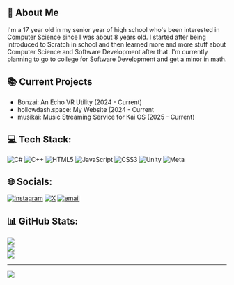## 🚀 About Me
I'm a 17 year old in my senior year of high school who's been interested in Computer Science since I was about 8 years old. I started after being introduced to Scratch in school and then learned more and more stuff about Computer Science and Software Development after that. I'm currently planning to go to college for Software Development and get a minor in math.

## 📚 Current Projects

- Bonzai: An Echo VR Utility (2024 - Current)<br>
- hollowdash.space: My Website (2024 - Current<br>
- musikai: Music Streaming Service for Kai OS (2025 - Current)

## 💻 Tech Stack:
![C#](https://img.shields.io/badge/c%23-%23239120.svg?style=for-the-badge&logo=csharp&logoColor=white) ![C++](https://img.shields.io/badge/c++-%2300599C.svg?style=for-the-badge&logo=c%2B%2B&logoColor=white) ![HTML5](https://img.shields.io/badge/html5-%23E34F26.svg?style=for-the-badge&logo=html5&logoColor=white) ![JavaScript](https://img.shields.io/badge/javascript-%23323330.svg?style=for-the-badge&logo=javascript&logoColor=%23F7DF1E) ![CSS3](https://img.shields.io/badge/css3-%231572B6.svg?style=for-the-badge&logo=css3&logoColor=white) ![Unity](https://img.shields.io/badge/unity-%23000000.svg?style=for-the-badge&logo=unity&logoColor=white) ![Meta](https://img.shields.io/badge/Meta-%230467DF.svg?style=for-the-badge&logo=Meta&logoColor=white)

## 🌐 Socials:
[![Instagram](https://img.shields.io/badge/Instagram-%23E4405F.svg?logo=Instagram&logoColor=white)](https://instagram.com/coltonnscott) [![X](https://img.shields.io/badge/X-black.svg?logo=X&logoColor=white)](https://x.com/hollowhyphen) [![email](https://img.shields.io/badge/Email-D14836?logo=gmail&logoColor=white)](mailto:hollowhyphen@gmail.com) 

## 📊 GitHub Stats:
![](https://github-readme-stats.vercel.app/api?username=hollowdash&theme=dark&hide_border=false&include_all_commits=false&count_private=false)<br/>
![](https://nirzak-streak-stats.vercel.app/?user=hollowdash&theme=dark&hide_border=false)<br/>
![](https://github-readme-stats.vercel.app/api/top-langs/?username=hollowdash&theme=dark&hide_border=false&include_all_commits=false&count_private=false&layout=compact)

---
[![](https://visitcount.itsvg.in/api?id=hollowdash&icon=0&color=0)](https://visitcount.itsvg.in)

<!-- Proudly created with GPRM ( https://gprm.itsvg.in ) -->
